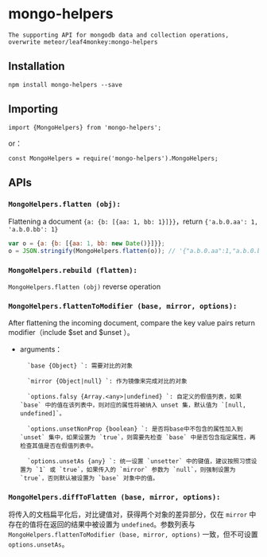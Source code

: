 # mongo-helpers

    The supporting API for mongodb data and collection operations, overwrite meteor/leaf4monkey:mongo-helpers

## Installation

`npm install mongo-helpers --save`

## Importing

`import {MongoHelpers} from 'mongo-helpers';`

or：

`const MongoHelpers = require('mongo-helpers').MongoHelpers;`

## APIs

### `MongoHelpers.flatten (obj):`

Flattening a document `{a: {b: [{aa: 1, bb: 1}]}}`，return `{'a.b.0.aa': 1, 'a.b.0.bb': 1}`

```js
var o = {a: {b: [{aa: 1, bb: new Date()}]}};
o = JSON.stringify(MongoHelpers.flatten(o)); // '{"a.b.0.aa":1,"a.b.0.bb":"2016-07-06T03:42:53.511Z"}';
```


### `MongoHelpers.rebuild (flatten):`

`MongoHelpers.flatten (obj)` reverse operation


### `MongoHelpers.flattenToModifier (base, mirror, options):`

After flattening the incoming document, compare the key value pairs return modifier（include $set and $unset ）。

- arguments：

        `base {Object} `: 需要对比的对象

        `mirror {Object|null} `: 作为镜像来完成对比的对象

        `options.falsy {Array.<any>|undefined} `: 自定义的假值列表，如果 `base` 中的值在该列表中，则对应的属性将被纳入 unset 集，默认值为 `[null, undefined]`。

        `options.unsetNonProp {boolean} `: 是否将base中不包含的属性加入到 `unset` 集中，如果设置为 `true`，则需要先检查 `base` 中是否包含指定属性，再检查其值是否在假值列表中。

        `options.unsetAs {any} `: 统一设置 `unsetter` 中的键值，建议按照习惯设置为 `1` 或 `true`，如果传入的 `mirror` 参数为 `null`，则强制设置为 `true`，否则默认被设置为 `base` 对象中的值。

    
### `MongoHelpers.diffToFlatten (base, mirror, options):`

将传入的文档扁平化后，对比键值对，获得两个对象的差异部分，仅在 `mirror` 中存在的值将在返回的结果中被设置为 `undefined`。参数列表与 `MongoHelpers.flattenToModifier (base, mirror, options)` 一致，但不可设置 `options.unsetAs`。